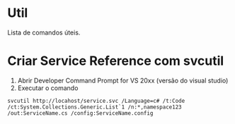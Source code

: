 # Util
Lista de comandos úteis.

# Criar Service Reference com svcutil
1. Abrir Developer Command Prompt for VS 20xx (versão do visual studio)
2. Executar o comando
```
svcutil http://locahost/service.svc /Language=c# /t:Code /ct:System.Collections.Generic.List`1 /n:*,namespace123 /out:ServiceName.cs /config:ServiceName.config 
```
